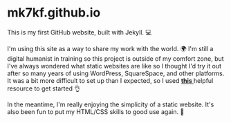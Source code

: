 # mk7kf.github.io
This is my first GitHub website, built with Jekyll. :computer:  

I'm using this site as a way to share my work with the world. :earth_africa: I'm still a digital humanist in training so this project is outside of my comfort zone, but I've always wondered what static websites are like so I thought I'd try it out after so many years of using WordPress, SquareSpace, and other platforms. It was a bit more difficult to set up than I expected, so I used <b><a href="http://jmcglone.com/guides/github-pages/"> this </a></b> helpful resource to get started :ok_hand: 

In the meantime, I'm really enjoying the simplicity of a static website. It's also been fun to put my HTML/CSS skills to good use again. :dancer:
